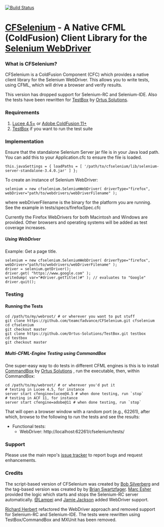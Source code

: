 [![Build Status](https://travis-ci.org/teamcfadvance/CFSelenium.svg?branch=master)](https://travis-ci.org/teamcfadvance/CFSelenium)

[CFSelenium](http://github.com/teamcfadvance/CFSelenium) - A Native CFML (ColdFusion) Client Library for the [Selenium WebDriver](http://www.seleniumhq.org/)
=============================================================================================================

### What is CFSelenium? ###

CFSelenium is a ColdFusion Component (CFC) which provides a native client library for the Selenium WebDriver. This allows you to write tests, using CFML, which will drive a browser and verify results.

This version has dropped support for Selenium-RC and Selenium-IDE. Also the tests have been rewritten for [TestBox](https://www.ortussolutions.com/products/testbox) by [Ortus Solutions](https://www.ortussolutions.com/).

### Requirements ###

1. [Lucee 4.5+](http://lucee.org/) or [Adobe ColdFusion 11+](http://www.coldfusion.com)
2. [TestBox](https://www.ortussolutions.com/products/testbox) if you want to run the test suite

### Implementation ###

Ensure that the standalone Selenium Server jar file is in your Java load path. You can add this to your Application.cfc to ensure the file is loaded.

    this.javaSettings = { loadPaths = [ '/path/to/cfselenium/lib/selenium-server-standalone-3.4.0.jar' ] };

To create an instance of Selenium WebDriver:

	selenium = new cfselenium.SeleniumWebDriver( driverType="firefox", webDriver="path/to/webdrivers/webDriverFilename" );

where webDriverFilename is the binary for the platform you are running. See the example in tests/specs/firefoxSpec.cfc

Currently the Firefox WebDrivers for both Macintosh and Windows are provided. Other browsers and operating systems will be added as test coverage increases.

##### Using WebDriver

Example: Get a page title.

```
selenium = new cfselenium.SeleniumWebDriver( driverType="firefox", webDriver="path/to/webdrivers/webDriverFilename" );
driver = selenium.getDriver();
driver.get( "https://www.google.com" );
writedump( var="#driver.getTitle()#" ); // evaluates to "Google"
driver.quit();
```

### Testing ###

#### Running the Tests

```
cd /path/to/my/webroot/ # or wherever you want to put stuff
git clone https://github.com/teamcfadvance/CFSelenium.git cfselenium
cd cfselenium
git checkout master
git clone https://github.com/Ortus-Solutions/TestBox.git testbox
cd testbox
git checkout master
```

##### Multi-CFML-Engine Testing using CommandBox

One super-easy way to do tests in different CFML engines is this is to install [CommandBox](https://www.ortussolutions.com/products/commandbox) by [Ortus Solutions](https://www.ortussolutions.com/) , run the executable, then, within CommandBox:

```
cd /path/to/my/webroot/ # or wherever you'd put it
# testing in Lucee 4.5, for instance
server start cfengine=lucee@4.5 # when done testing, run `stop`
# testing in ACF 11, for instance
server start cfengine=adobe@11 # when done testing, run `stop`
```

That will open a browser window with a random port (e.g., 62261), after which, browse to the following to run the tests and see the results:

* Functional tests:
	* WebDriver: http://localhost:62261/cfselenium/tests/

### Support ###

Please use the main repo's [issue tracker](https://github.com/teamcfadvance/CFSelenium/issues) to report bugs and request enhancements.

### Credits ###

The script-based version of CFSelenium was created by [Bob Silverberg](https://github.com/bobsilverberg) and the tag-based version was created by by [Brian Swartzfager](https://github.com/bcswartz). [Marc Esher](https://github.com/marcesher) provided the logic which starts and stops the Selenium-RC server automatically. [@Lampei](https://github.com/Lampei) and [Jamie Jackson](https://github.com/jamiejackson) added WebDriver support.

[Richard Herbert](https://github.com/richardherbert) refactored the WebDriver approach and removed support for Selenium-RC and Selenium-IDE. The tests were rewritten using TestBox/CommandBox and MXUnit has been removed.

